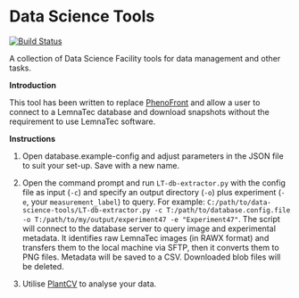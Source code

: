 # Data Science Tools

[![Build Status](https://travis-ci.com/danforthcenter/data-science-tools.svg?branch=master)](https://travis-ci.com/danforthcenter/data-science-tools)

A collection of Data Science Facility tools for data management and other tasks.

**Introduction**

This tool has been written to replace [PhenoFront](https://github.com/danforthcenter/PhenoFront) and allow a user to connect to a LemnaTec database and download snapshots without the requirement to use LemnaTec software.

**Instructions**

1. Open database.example-config and adjust parameters in the JSON file to suit your set-up. Save with a new name.

2. Open the command prompt and run `LT-db-extractor.py` with the config file as input (`-c`) and specify an output directory (`-o`) plus experiment (`-e`, your `measurement_label`) to query. For example: `C:/path/to/data-science-tools/LT-db-extractor.py -c T:/path/to/database.config.file -o T:/path/to/my/output/experiment47 -e "Experiment47"`. The script will connect to the database server to query image and experimental metadata. It identifies raw LemnaTec images (in RAWX format) and transfers them to the local machine via SFTP, then it converts them to PNG files. Metadata will be saved to a CSV. Downloaded blob files will be deleted.

3. Utilise [PlantCV](https://github.com/danforthcenter/plantcv) to analyse your data.





